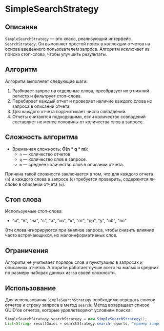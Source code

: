 # SimpleSearchStrategy

## Описание

`SimpleSearchStrategy` — это класс, реализующий интерфейс `SearchStrategy`. Он выполняет простой поиск в коллекции отчетов на основе введенного пользователем запроса. Алгоритм исключает из поиска стоп-слова, чтобы улучшить результаты.

## Алгоритм

Алгоритм выполняет следующие шаги:

1. Разбивает запрос на отдельные слова, преобразует их в нижний регистр и фильтрует стоп-слова.
2. Перебирает каждый отчет и проверяет наличие каждого слова из запроса в описании отчета.
3. Для каждого отчета подсчитывает число совпадений.
4. Отчеты считаются подходящими, если количество совпадений составляет не менее половины от количества слов в запросе.

## Сложность алгоритма

- Временная сложность: **O(n \* q \* m)**:
    - `n` — количество отчетов.
    - `q` — количество слов в запросе.
    - `m` — среднее количество слов в описании отчета.

Причина такой сложности заключается в том, что для каждого отчета (`n`) и каждого слова в запросе (`q`) требуется проверить, содержится ли слово в описании отчета (`m`).

## Стоп слова

Используемые стоп-слова:
- "и", "в", "на", "с", "а", "из", "к", "от", "до", "у", "об", "по"

Эти слова игнорируются при анализе запроса, чтобы снизить влияние часто встречающихся, но малоинформативных слов.


## Ограничения

Алгоритм не учитывает порядок слов и пунктуацию в запросах и описаниях отчетов.
Алгоритм работает лучше всего на малых и средних по размеру наборах данных из-за своей сложности.


## Использование
Для использования `SimpleSearchStrategy` необходимо передать список отчетов и строку запроса в метод `search`. Метод возвращает список GUID'ов отчетов, которые удовлетворяют условиям поиска.

```java
SimpleSearchStrategy searchStrategy = new SimpleSearchStrategy();
List<String> resultGuids = searchStrategy.search(reports, "пример запроса");
